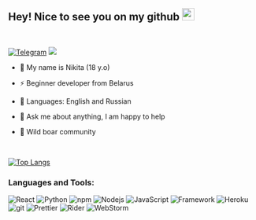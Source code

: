 ## **Hey! Nice to see you on my github** <img src="https://media.giphy.com/media/hvRJCLFzcasrR4ia7z/giphy.gif" width="25px">

<br />

[![Telegram](https://img.shields.io/badge/-Telegram-blue)](https://t.me/byxmend)
![](https://visitor-badge.glitch.me/badge?page_id=byxmend.byxmend)

- 🌱 My name is Nikita (18 y.o)

- ⚡ Beginner developer from Belarus   

- 👅 Languages: English and Russian

- 🐲 Ask me about anything, I am happy to help

- 🐗 Wild boar community

<br />

[![Top Langs](https://github-readme-stats.vercel.app/api/top-langs/?username=byxmend)](https://github.com/byxmend/github-readme-stats)

### **Languages and Tools:**

<p>
<img alt="React" src="https://img.shields.io/badge/-React-45b8d8?style=flat-square&logo=react&logoColor=white" />
<img alt="Python" src="https://img.shields.io/badge/-Python-1861B4?style=flat-square&logo=python&logoColor=white" />
<img alt="npm" src="https://img.shields.io/badge/-NPM-CB3837?style=flat-square&logo=npm&logoColor=white" />
<img alt="Nodejs" src="https://img.shields.io/badge/-Nodejs-43853d?style=flat-square&logo=Node.js&logoColor=white" />
<img alt="JavaScript" src="https://img.shields.io/badge/-JavaScript-yellow?style=flat-square&logo=javascript&logoColor=white" />
<img alt="Framework" src="https://img.shields.io/badge/-Framework-green?style=flat-square&logo=.Net&logoColor=white" />
<img alt="Heroku" src="https://img.shields.io/badge/-Heroku-430098?style=flat-square&logo=heroku&logoColor=white" />
<img alt="git" src="https://img.shields.io/badge/-Git-F05032?style=flat-square&logo=git&logoColor=white" />
<img alt="Prettier" src="https://img.shields.io/badge/-Prettier-F7B93E?style=flat-square&logo=prettier&logoColor=white" />
<img alt="Rider" src="https://img.shields.io/badge/-Rider-B4188B?style=flat-square&logo=rider&logoColor=white" />
<img alt="WebStorm" src="https://img.shields.io/badge/-WebStorm-85B418?style=flat-square&logo=webstorm&logoColor=white" />
</p>
